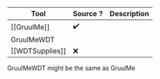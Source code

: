 | Tool            | Source ? | Description |
| --------------- | -------- | ----------- |
| [[GruulMe]]     | ✔️       |             |
| GruulMeWDT      |          |             |
| [[WDTSupplies]] | ❌         |             |

GruulMeWDT might be the same as GruulMe